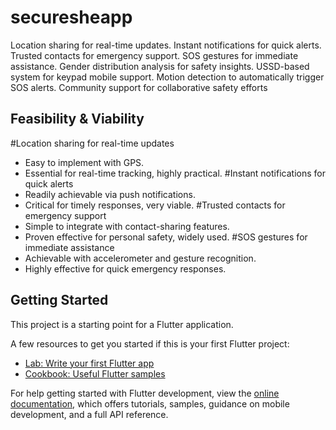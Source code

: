 # securesheapp


 Location sharing for real-time updates.
 Instant notifications for quick alerts.
 Trusted contacts for emergency support.
 SOS gestures for immediate assistance.
 Gender distribution analysis for safety insights.
 USSD-based system for keypad mobile support.
 Motion detection to automatically trigger SOS alerts.
 Community support for collaborative safety efforts

## Feasibility & Viability
#Location sharing for real-time updates
  - Easy to implement with GPS.
  - Essential for real-time tracking, highly practical.
#Instant notifications for quick alerts
   - Readily achievable via push notifications.
   - Critical for timely responses, very viable.
#Trusted contacts for emergency support
   - Simple to integrate with contact-sharing features.
   - Proven effective for personal safety, widely used.
#SOS gestures for immediate assistance
   - Achievable with accelerometer and gesture recognition.
   - Highly effective for quick emergency responses.


## Getting Started

This project is a starting point for a Flutter application.

A few resources to get you started if this is your first Flutter project:

- [Lab: Write your first Flutter app](https://docs.flutter.dev/get-started/codelab)
- [Cookbook: Useful Flutter samples](https://docs.flutter.dev/cookbook)

For help getting started with Flutter development, view the
[online documentation](https://docs.flutter.dev/), which offers tutorials,
samples, guidance on mobile development, and a full API reference.
